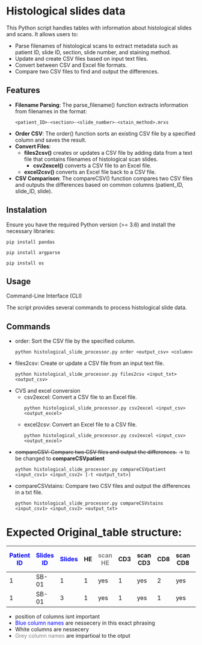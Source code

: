 # Histological slides data
This Python script handles tables with information about histological slides and scans. It allows users to:
* Parse filenames of histological scans to extract metadata such as patient ID, slide ID, section, slide number, and staining method.
* Update and create CSV files based on input text files.
* Convert between CSV and Excel file formats.
* Compare two CSV files to find and output the differences.

## Features
- **Filename Parsing**: The parse_filename() function extracts information from filenames in the format:
  ```
  <patient_ID>-<section>-<slide_number>-<stain_method>.mrxs
  ```
- **Order CSV**: The order() function sorts an existing CSV file by a specified column and saves the result.
- **Convert Files**:
  - **files2csv()** creates or updates a CSV file by adding data from a text file that contains filenames of histological scan slides.
	- **csv2excel()** converts a CSV file to an Excel file.
  - **excel2csv()** converts an Excel file back to a CSV file.
- **CSV Comparison**: The compareCSV() function compares two CSV files and outputs the differences based on common columns (patient_ID, slide_ID, slide).

## Instalation
Ensure you have the required Python version (>= 3.6) and install the necessary libraries:
  ```
  pip install pandas
  ```
  ```
  pip install argparse
  ```
  ```
  pip install os
  ```
## Usage

Command-Line Interface (CLI)

The script provides several commands to process histological slide data.

## Commands
- order: Sort the CSV file by the specified column.
  ```
  python histological_slide_processor.py order <output_csv> <column>
  ```
- files2csv: Create or update a CSV file from an input text file.
  ```
  python histological_slide_processor.py files2csv <input_txt> <output_csv>
  ```
- CVS and excel conversion
  - csv2excel: Convert a CSV file to an Excel file.
    ```
    python histological_slide_processor.py csv2excel <input_csv> <output_excel>
    ```
  - excel2csv: Convert an Excel file to a CSV file.
    ```
    python histological_slide_processor.py csv2excel <input_csv> <output_excel>
    ```
- ~~compareCSV: Compare two CSV files and output the differences.~~ -> to be changed to **compareCSVpatient**
  ```
  python histological_slide_processor.py compareCSVpatient <input_csv1> <input_csv2> [-t <output_txt>]
  ```
- compareCSVstains: Compare two CSV files and output the differences in a txt file.
  ```
  python histological_slide_processor.py compareCSVstains <input_csv1> <input_csv2> <output_txt>
  ```  

# Expected Original_table structure:
<span style="color: blue;">Patient ID</span> | <span style="color: blue;">Slides ID</span> | <span style="color: blue;">Slides</span> | HE | <span style="color: grey;">scan HE</span> | CD3 | scan CD3 | CD8 | scan CD8 | FoxP3 | scan FoxP3 | PD1 | scan PD1 | PD-L1 | scan PD-L1 | CAIX | scan CAIX | CD68 | scan CD68 | CD45RO | scan CD45RO
--- | --- | --- | --- |--- |--- |--- |--- |--- |--- |--- |--- |--- |--- |--- |--- |--- |--- |--- |--- |---
1 | SB-01 | 1 | 1 | yes | 1 | yes | 2 | yes | 1 | yes | 1 | yes | 1 | yes | 1 | yes | m | yes | 1 | yes
1 | SB-01 | 3 | 1 | yes | 1 | yes | 1 | yes | 2 | yes | 1 | yes | 2 | yes | 0 | no | 1 | yes | 1 | yes

- position of columns isnt important
- <span style="color: blue;">Blue column names</span> are nessecery in this exact phrasing
- White columns are nessecery
-  <span style="color: grey;">Grey column names</span> are impartioal to the otput